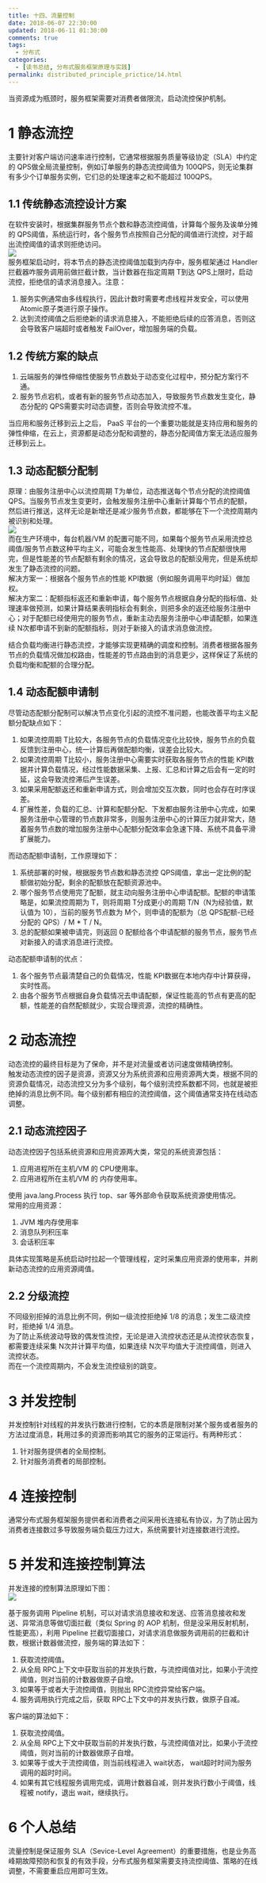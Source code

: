 ```yaml
---
title: 十四、流量控制
date: 2018-06-07 22:30:00
updated: 2018-06-11 01:30:00
comments: true
tags:
  - 分布式
categories: 
  - [读书总结, 分布式服务框架原理与实践]
permalink: distributed_principle_prictice/14.html    
---
```


当资源成为瓶颈时，服务框架需要对消费者做限流，启动流控保护机制。

# 1 静态流控

主要针对客户端访问速率进行控制，它通常根据服务质量等级协定（SLA）中约定的 QPS做全局流量控制，例如订单服务的静态流控阈值为 100QPS，则无论集群有多少个订单服务实例，它们总的处理速率之和不能超过 100QPS。

## 1.1 传统静态流控设计方案

在软件安装时，根据集群服务节点个数和静态流控阈值，计算每个服务及诶单分摊的 QPS阈值，系统运行时，各个服务节点按照自己分配的阈值进行流控，对于超出流控阈值的请求则拒绝访问。  
![][1]  
服务框架启动时，将本节点的静态流控阈值加载到内存中，服务框架通过 Handler拦截器咋服务调用前做拦截计数，当计数器在指定周期 T到达 QPS上限时，启动流控，拒绝信的请求消息接入。注意：  
1. 服务实例通常由多线程执行，因此计数时需要考虑线程并发安全，可以使用 Atomic原子类进行原子操作。
2. 达到流控阈值之后拒绝新的请求消息接入，不能拒绝后续的应答消息，否则这会导致客户端超时或者触发 FailOver，增加服务端的负载。

## 1.2 传统方案的缺点

1. 云端服务的弹性伸缩性使服务节点数处于动态变化过程中，预分配方案行不通。
2. 服务节点宕机，或者有新的服务节点动态加入，导致服务节点数发生变化，静态分配的 QPS需要实时动态调整，否则会导致流控不准。
  
当应用和服务迁移到云上之后， PaaS 平台的一个重要功能就是支持应用和服务的弹性伸缩，在云上，资源都是动态分配和调整的，静态分配阈值方案无法适应服务迁移到云上。

## 1.3 动态配额分配制

原理：由服务注册中心以流控周期 T为单位，动态推送每个节点分配的流控阈值 QPS。当服务节点发生变更时，会触发服务注册中心重新计算每个节点的配额，然后进行推送，这样无论是新增还是减少服务节点数，都能够在下一个流控周期内被识别和处理。  
![][2]  
而在生产环境中，每台机器/VM 的配置可能不同，如果每个服务节点采用流控总阈值/服务节点数这种平均主义，可能会发生性能高、处理快的节点配额很快用完，但是性能差的节点配额有剩余的情况，这会导致总的配额没用完，但是系统却发生了静态流控的问题。  
解决方案一：根据各个服务节点的性能 KPI数据（例如服务调用平均时延）做加权。  
解决方案二：配额指标返还和重新申请，每个服务节点根据自身分配的指标值、处理速率做预测，如果计算结果表明指标会有剩余，则把多余的返还给服务注册中心；对于配额已经使用完的服务节点，重新主动去服务注册中心申请配额，如果连续 N次都申请不到新的配额指标，则对于新接入的请求消息做流控。  
  
结合负载均衡进行静态流控，才能够实现更精确的调度和控制。消费者根据各服务节点的负载情况做加权路由，性能差的节点路由到的消息更少，这样保证了系统的负载均衡和配额的合理分配。

## 1.4 动态配额申请制

尽管动态配额分配制可以解决节点变化引起的流控不准问题，也能改善平均主义配额分配缺点如下：
1. 如果流控周期 T比较大，各服务节点的负载情况变化比较快，服务节点的负载反馈到注册中心，统一计算后再做配额均衡，误差会比较大。
2. 如果流控周期 T比较小，服务注册中心需要实时获取各服务节点的性能 KPI数据并计算负载情况，经过性能数据采集、上报、汇总和计算之后会有一定的时延，这会导致流控滞后产生误差。
3. 如果采用配额返还和重新申请方式，则会增加交互次数，同时也会存在时序误差。
4. 扩展性差，负载的汇总、计算和配额分配、下发都由服务注册中心完成，如果服务注册中心管理的节点数非常多，则服务注册中心的计算压力就非常大，随着服务节点数的增加服务注册中心配额分配效率会急速下降、系统不具备平滑扩展能力。  
  
而动态配额申请制，工作原理如下：  
1. 系统部署的时候，根据服务节点数和静态流控 QPS阈值，拿出一定比例的配额做初始分配，剩余的配额放在配额资源池中。
2. 哪个服务节点使用完了配额，就主动向服务注册中心申请配额。配额的申请策略是，如果流控周期为 T，则将周期 T分成更小的周期 T/N（N为经验值，默认值为 10），当前的服务节点数为 M个，则申请的配额为（总 QPS配额-已经分配的 QPS）/ M * T / N。
3. 总的配额如果被申请完，则返回 0 配额给各个申请配额的服务节点，服务节点对新接入的请求消息进行流控。
  
动态配额申请制的优点：
1. 各个服务节点最清楚自己的负载情况，性能 KPI数据在本地内存中计算获得，实时性高。
2. 由各个服务节点根据自身负载情况去申请配额，保证性能高的节点有更高的配额，性能差的自然配额就少，实现合理资源，流控的精确性。

# 2 动态流控

动态流控的最终目标是为了保命，并不是对流量或者访问速度做精确控制。  
触发动态流控的因子是资源，资源又分为系统资源和应用资源两大类，根据不同的资源负载情况，动态流控又分为多个级别，每个级别流控系数都不同，也就是被拒绝掉的消息比例不同。每个级别都有相应的流控阈值，这个阈值通常支持在线动态调整。

## 2.1 动态流控因子

动态流控因子包括系统资源和应用资源两大类，常见的系统资源包括：
1. 应用进程所在主机/VM 的 CPU使用率。
2. 应用进程所在主机/VM 的 内存使用率。  
  
使用 java.lang.Process 执行 top、sar 等外部命令获取系统资源使用情况。  
常用的应用资源：  
1. JVM 堆内存使用率
2. 消息队列积压率
3. 会话积压率  
  
具体实现策略是系统启动时拉起一个管理线程，定时采集应用资源的使用率，并刷新动态流控的应用资源阈值。

## 2.2 分级流控

不同级别拒掉的消息比例不同，例如一级流控拒绝掉 1/8 的消息；发生二级流控时，拒绝掉 1/4 消息。  
为了防止系统波动导致的偶发性流控，无论是进入流控状态还是从流控状态恢复，都需要连续采集 N次并计算平均值，如果连续 N次平均值大于流控阈值，则进入流控状态。  
而在一个流控周期内，不会发生流控级别的跳变。

# 3 并发控制

并发控制针对线程的并发执行数进行控制，它的本质是限制对某个服务或者服务的方法过度消息，耗用过多的资源而影响其它的服务的正常运行。有两种形式：  
1. 针对服务提供者的全局控制。
2. 针对服务消费者的局部控制。

# 4 连接控制

通常分布式服务框架服务提供者和消费者之间采用长连接私有协议，为了防止因为消费者连接数过多导致服务端负载压力过大，系统需要针对连接数进行流控。  

# 5 并发和连接控制算法

并发连接的控制算法原理如下图：  
![][3]
  
基于服务调用 Pipeline 机制，可以对请求消息接收和发送、应答消息接收和发送、异常消息等做切面拦截（类似 Spring 的 AOP 机制，但是没采用反射机制，性能更高），利用 Pipeline 拦截切面接口，对请求消息做服务调用前的拦截和计数，根据计数器做流控，服务端的算法如下：  
1. 获取流控阈值。
2. 从全局 RPC上下文中获取当前的并发执行数，与流控阈值对比，如果小于流控阈值，则对当前的计数器做原子自增。
3. 如果等于或者大于流控阈值，则抛出 RPC流控异常给客户端。
4. 服务调用执行完成之后，获取 RPC上下文中的并发执行数，做原子自减。  
  
客户端的算法如下：  
1. 获取流控阈值。
2. 从全局 RPC上下文中获取当前的并发执行数，与流控阈值对比，如果小于流控阈值，则对当前的计数器做原子自增。
3. 如果等于或大于流控阈值，则当前线程进入 wait状态， wait超时时间为服务调用的超时时间。
4. 如果有其它线程服务调用完成，调用计数器自减，则并发执行数小于阈值，线程被 notify，退出 wait，继续执行。

# 6 个人总结

流量控制是保证服务 SLA（Sevice-Level Agreement）的重要措施，也是业务高峰期故障预防和恢复的有效手段，分布式服务框架需要支持流控阈值、策略的在线调整，不需要重启应用即可生效。

[1]:http://leran2deeplearnjavawebtech.oss-cn-beijing.aliyuncs.com/learn/distributed_principle_prictice/14_1.png
[2]:http://leran2deeplearnjavawebtech.oss-cn-beijing.aliyuncs.com/learn/distributed_principle_prictice/14_2.png
[3]:http://leran2deeplearnjavawebtech.oss-cn-beijing.aliyuncs.com/learn/distributed_principle_prictice/14_3.png